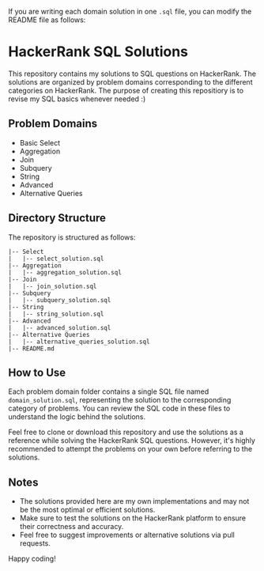 If you are writing each domain solution in one `.sql` file, you can modify the README file as follows:

# HackerRank SQL Solutions

This repository contains my solutions to SQL questions on HackerRank. The solutions are organized by problem domains corresponding to the different categories on HackerRank.
The purpose of creating this repositiory is to revise my SQL basics whenever needed :)

## Problem Domains

- Basic Select
- Aggregation
- Join
- Subquery
- String
- Advanced
- Alternative Queries

## Directory Structure

The repository is structured as follows:

```
|-- Select
|   |-- select_solution.sql
|-- Aggregation
|   |-- aggregation_solution.sql
|-- Join
|   |-- join_solution.sql
|-- Subquery
|   |-- subquery_solution.sql
|-- String
|   |-- string_solution.sql
|-- Advanced
|   |-- advanced_solution.sql
|-- Alternative Queries
|   |-- alternative_queries_solution.sql
|-- README.md
```

## How to Use

Each problem domain folder contains a single SQL file named `domain_solution.sql`, representing the solution to the corresponding category of problems. You can review the SQL code in these files to understand the logic behind the solutions.

Feel free to clone or download this repository and use the solutions as a reference while solving the HackerRank SQL questions. However, it's highly recommended to attempt the problems on your own before referring to the solutions.

## Notes

- The solutions provided here are my own implementations and may not be the most optimal or efficient solutions.
- Make sure to test the solutions on the HackerRank platform to ensure their correctness and accuracy.
- Feel free to suggest improvements or alternative solutions via pull requests.

Happy coding!

